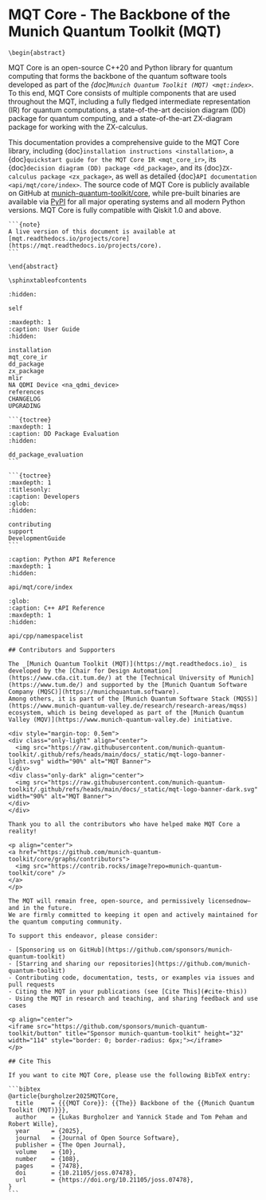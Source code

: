 # MQT Core - The Backbone of the Munich Quantum Toolkit (MQT)

```{raw} latex
\begin{abstract}
```

MQT Core is an open-source C++20 and Python library for quantum computing that forms the backbone of the quantum software tools developed as part of the _{doc}`Munich Quantum Toolkit (MQT) <mqt:index>`_.
To this end, MQT Core consists of multiple components that are used throughout the MQT, including a fully fledged intermediate representation (IR) for quantum computations, a state-of-the-art decision diagram (DD) package for quantum computing, and a state-of-the-art ZX-diagram package for working with the ZX-calculus.

This documentation provides a comprehensive guide to the MQT Core library, including {doc}`installation instructions <installation>`, a {doc}`quickstart guide for the MQT Core IR <mqt_core_ir>`, its {doc}`decision diagram (DD) package <dd_package>`, and its {doc}`ZX-calculus package <zx_package>`, as well as detailed {doc}`API documentation <api/mqt/core/index>`.
The source code of MQT Core is publicly available on GitHub at [munich-quantum-toolkit/core](https://github.com/munich-quantum-toolkit/core), while pre-built binaries are available via [PyPI](https://pypi.org/project/mqt.core/) for all major operating systems and all modern Python versions.
MQT Core is fully compatible with Qiskit 1.0 and above.

````{only} latex
```{note}
A live version of this document is available at [mqt.readthedocs.io/projects/core](https://mqt.readthedocs.io/projects/core).
```
````

```{raw} latex
\end{abstract}

\sphinxtableofcontents
```

```{toctree}
:hidden:

self
```

```{toctree}
:maxdepth: 1
:caption: User Guide
:hidden:

installation
mqt_core_ir
dd_package
zx_package
mlir
NA QDMI Device <na_qdmi_device>
references
CHANGELOG
UPGRADING
```

````{only} not latex
```{toctree}
:maxdepth: 1
:caption: DD Package Evaluation
:hidden:

dd_package_evaluation
```

```{toctree}
:maxdepth: 1
:titlesonly:
:caption: Developers
:glob:
:hidden:

contributing
support
DevelopmentGuide
```
````

```{toctree}
:caption: Python API Reference
:maxdepth: 1
:hidden:

api/mqt/core/index
```

```{toctree}
:glob:
:caption: C++ API Reference
:maxdepth: 1
:hidden:

api/cpp/namespacelist
```

````{only} html
## Contributors and Supporters

The _[Munich Quantum Toolkit (MQT)](https://mqt.readthedocs.io)_ is developed by the [Chair for Design Automation](https://www.cda.cit.tum.de/) at the [Technical University of Munich](https://www.tum.de/) and supported by the [Munich Quantum Software Company (MQSC)](https://munichquantum.software).
Among others, it is part of the [Munich Quantum Software Stack (MQSS)](https://www.munich-quantum-valley.de/research/research-areas/mqss) ecosystem, which is being developed as part of the [Munich Quantum Valley (MQV)](https://www.munich-quantum-valley.de) initiative.

<div style="margin-top: 0.5em">
<div class="only-light" align="center">
  <img src="https://raw.githubusercontent.com/munich-quantum-toolkit/.github/refs/heads/main/docs/_static/mqt-logo-banner-light.svg" width="90%" alt="MQT Banner">
</div>
<div class="only-dark" align="center">
  <img src="https://raw.githubusercontent.com/munich-quantum-toolkit/.github/refs/heads/main/docs/_static/mqt-logo-banner-dark.svg" width="90%" alt="MQT Banner">
</div>
</div>

Thank you to all the contributors who have helped make MQT Core a reality!

<p align="center">
<a href="https://github.com/munich-quantum-toolkit/core/graphs/contributors">
  <img src="https://contrib.rocks/image?repo=munich-quantum-toolkit/core" />
</a>
</p>

The MQT will remain free, open-source, and permissively licensednow—and in the future.
We are firmly committed to keeping it open and actively maintained for the quantum computing community.

To support this endeavor, please consider:

- [Sponsoring us on GitHub](https://github.com/sponsors/munich-quantum-toolkit)
- [Starring and sharing our repositories](https://github.com/munich-quantum-toolkit)
- Contributing code, documentation, tests, or examples via issues and pull requests
- Citing the MQT in your publications (see [Cite This](#cite-this))
- Using the MQT in research and teaching, and sharing feedback and use cases

<p align="center">
<iframe src="https://github.com/sponsors/munich-quantum-toolkit/button" title="Sponsor munich-quantum-toolkit" height="32" width="114" style="border: 0; border-radius: 6px;"></iframe>
</p>

## Cite This

If you want to cite MQT Core, please use the following BibTeX entry:

```bibtex
@article{burgholzer2025MQTCore,
  title     = {{{MQT Core}}: {{The}} Backbone of the {{Munich Quantum Toolkit (MQT)}}},
  author    = {Lukas Burgholzer and Yannick Stade and Tom Peham and Robert Wille},
  year      = {2025},
  journal   = {Journal of Open Source Software},
  publisher = {The Open Journal},
  volume    = {10},
  number    = {108},
  pages     = {7478},
  doi       = {10.21105/joss.07478},
  url       = {https://doi.org/10.21105/joss.07478},
}
```
````
